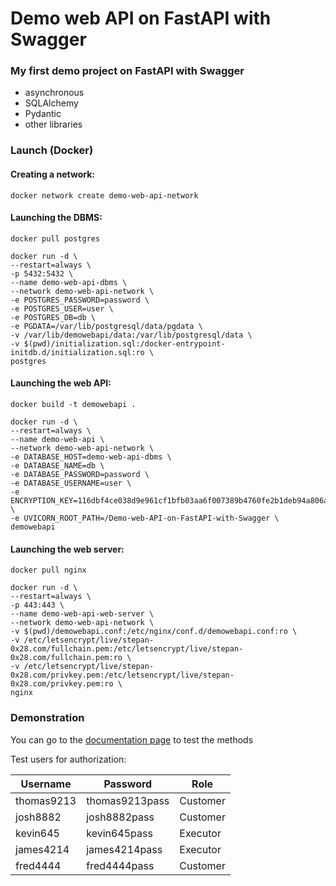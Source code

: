 # Demo web API on FastAPI with Swagger

### My first demo project on FastAPI with Swagger

- asynchronous
- SQLAlchemy
- Pydantic
- other libraries

### Launch (Docker)

#### Creating a network:

```
docker network create demo-web-api-network
```

#### Launching the DBMS:

```
docker pull postgres
```

```
docker run -d \
--restart=always \
-p 5432:5432 \
--name demo-web-api-dbms \
--network demo-web-api-network \
-e POSTGRES_PASSWORD=password \
-e POSTGRES_USER=user \
-e POSTGRES_DB=db \
-e PGDATA=/var/lib/postgresql/data/pgdata \
-v /var/lib/demowebapi/data:/var/lib/postgresql/data \
-v $(pwd)/initialization.sql:/docker-entrypoint-initdb.d/initialization.sql:ro \
postgres
```

#### Launching the web API:

```
docker build -t demowebapi .
```

```
docker run -d \
--restart=always \
--name demo-web-api \
--network demo-web-api-network \
-e DATABASE_HOST=demo-web-api-dbms \
-e DATABASE_NAME=db \
-e DATABASE_PASSWORD=password \
-e DATABASE_USERNAME=user \
-e ENCRYPTION_KEY=116dbf4ce038d9e961cf1bfb03aa6f007389b4760fe2b1deb94a806af2b29ad0 \
-e UVICORN_ROOT_PATH=/Demo-web-API-on-FastAPI-with-Swagger \
demowebapi
```

#### Launching the web server:

```
docker pull nginx
```

```
docker run -d \
--restart=always \
-p 443:443 \
--name demo-web-api-web-server \
--network demo-web-api-network \
-v $(pwd)/demowebapi.conf:/etc/nginx/conf.d/demowebapi.conf:ro \
-v /etc/letsencrypt/live/stepan-0x28.com/fullchain.pem:/etc/letsencrypt/live/stepan-0x28.com/fullchain.pem:ro \
-v /etc/letsencrypt/live/stepan-0x28.com/privkey.pem:/etc/letsencrypt/live/stepan-0x28.com/privkey.pem:ro \
nginx
```

### Demonstration

You can go to the [documentation page](https://demo-web-api-on-fastapi-with-swagger.stepan-0x28.com/docs) to test the
methods

Test users for authorization:

| Username   | Password       | Role     |
|------------|----------------|----------|
| thomas9213 | thomas9213pass | Customer |
| josh8882   | josh8882pass   | Customer |
| kevin645   | kevin645pass   | Executor |
| james4214  | james4214pass  | Executor |
| fred4444   | fred4444pass   | Customer |
